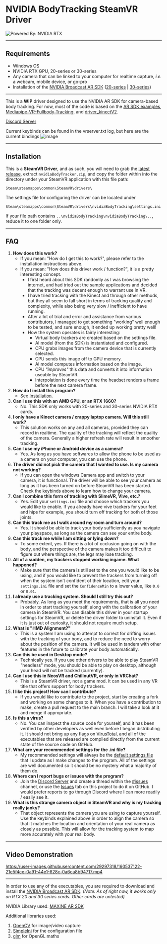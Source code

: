 # NVIDIA BodyTracking SteamVR Driver

![Powered By: NVIDIA RTX](https://user-images.githubusercontent.com/29297318/159997280-2131e876-42bd-4c8b-9472-7c88c6c7ba60.png)

----

## Requirements

* Windows OS
* NVIDIA RTX GPU, 20-series or 30-series
* Any camera that can be linked to your computer for realtime capture, *i.e.* a webcam, mobile device, or go-pro
* Installation of the [NVIDIA Broadcast AR SDK](https://www.nvidia.com/en-us/geforce/broadcasting/broadcast-sdk/resources/) ([20-series](https://international.download.nvidia.com/Windows/broadcast/sdk/v0.7.6/nvidia_ar_sdk_installer_turing.exe) | [30-series](https://international.download.nvidia.com/Windows/broadcast/sdk/0.7.6/nvidia_ar_sdk_installer_ampere.exe))

---

This is a **WIP** driver designed to use the NVIDIA AR SDK for camera-based body tracking.
For now, most of the code is based on the [AR SDK examples](https://github.com/NVIDIA/MAXINE-AR-SDK), [Mediapipe-VR-Fullbody-Tracking](https://github.com/ju1ce/Mediapipe-VR-Fullbody-Tracking), and [driver_kinectV2](https://github.com/SDraw/driver_kinectV2/blob/master/driver_kinectV2).

[Discord Server](https://discord.gg/XjkyuwRW6Z)


Current keybinds can be found in the vrserver.txt log, but here are the current bindings
![image](https://user-images.githubusercontent.com/29297318/160949112-6ada034d-ef79-4208-ae32-474c637a7785.png)

----

## Installation

This is a **SteamVR Driver**, and as such, you will need to grab the [latest release](https://github.com/Wunder-Wulfe/NVIDIA-BodyTracking/releases/latest), extract ``nvidiaBodyTracker.zip``, and copy the folder within into the directory under your SteamVR application with this file path: 

``Steam\steamapps\common\SteamVR\drivers\``


The settings file for configuring the driver can be located under 

``Steam\steamapps\common\SteamVR\drivers\nvidiaBodyTracking\settings.ini``

If your file path contains ``..\nvidiaBodyTracking\nvidiaBodyTracking\..``, reduce it to one folder only.

----

## FAQ

1. **How does this work?**
    * If you mean: "How do I get this to work?", please refer to the installation instructions above.
    * If you mean: "How does this driver work / function?", it is a pretty interesting concept.
        * I first heard about this SDK randomly as I was browsing the internet, and had tried out the sample applications and decided that the tracking was decent enough to warrant use in VR.
        * I have tried tracking with the Kinect and through other methods, but they all seem to fall short in terms of tracking quality and complexity, while also being very slow / inefficient to have running.
        * After a lot of trial and error and assistance from various contributors, I managed to get something "working" well enough to be tested, and sure enough, it ended up working pretty well!
        * How the system operates is fairly interesting:
            * Virtual body trackers are created based on the settings file.
            * AI model (from the SDK) is instantiated and configured.
            * CPU grabs images from the camera device that is currently selected.
            * CPU sends this image off to GPU memory.
            * AI model computes information based on the image.
            * CPU *"improves"* this data and converts it into information useable by SteamVR.
            * Interpolation is done every time the headset renders a frame before the next camera frame.
2. **How do I install this program?**
    * See [Installation](#installation).
3. **Can I use this with an AMD GPU, or an RTX 1660?**
    * No. This SDK only works with 20-series and 30-series NVIDIA RTX cards.
4. **I only have a Kinect camera / crappy laptop camera. Will this still work?**
    * This solution works on any and all cameras, provided they can record in realtime. The quality of the tracking will reflect the quality of the camera. Generally a higher refresh rate will result in smoother tracking.
5. **Can I use my iPhone or Android device as a camera?**
    * Yes. As long as you have softwares to allow the phone to be used as a camera on your computer, you can use the phone.
6. **The driver did not pick the camera that I wanted to use. Is my camera not working?**
    * If you can open the windows Camera app and switch to your camera, it is functional. The driver will be able to see your camera as long as it has been turned on before SteamVR has been started. Check the keybinds above to learn how to change your camera.
7. **Can I combine this form of tracking with SlimeVR, Vive, etc.?**
    * Yes. Edit your ``settings.ini`` file and choose which trackers you would like to enable. If you already have vive trackers for your feet and hips for example, you should turn off tracking for both of those joints.
8. **Can this track me as I walk around my room and turn around?**
    * Yes. It should be able to track your body sufficiently as you navigate your playspace, as long as the camera can see your entire body.
9. **Can this track me while I am sitting or lying down?**
    * To some extent, yes. If there is a lot of occlusion going on with the body, and the perspective of the camera makes it too difficult to figure out where things are, the legs may lose tracking.
10. **All of a sudden, my trackers stopped working ingame. What happened?**
    * Make sure that the camera is still set to the one you would like to be using, and if you would like to prevent the trackers from turning off when the system isn't confident of their location, edit your ``settings.ini`` file and set the ``ConfidenceMin`` to a lower value, like `0.0` or `0.01`.
11. **I already use a tracking system. Should I still try this out?**
    * Probably. As long as you meet the requirements, that is all you need in order to start tracking yourself, along with the calibration of your camera in SteamVR. You can disable this driver in your startup settings for SteamVR, or delete the driver folder to uninstall it. Even if it is just out of curiosity, it should not require much setup.
12. **What is "HMD Alignment?"**
    * This is a system I am using to attempt to correct for drifting issues with the tracking of your body, and to reduce the need to worry about the position of the camera. It will be used in tandem with other features in the future to calibrate your body automatically.
13. **Can this be used in Desktop mode?**
    * Technically yes. If you use other drivers to be able to play SteamVR "headless" mode, you should be able to play on desktop, although your head will not be tracked (currently).
14. **Can I use this in NeosVR and ChilloutVR, or only in VRChat?**
    * This is a SteamVR driver, not a game mod. It can be used in any VR title that offers support for body trackers.
15. **I like this project! How can I contribute?**
    * If you would like to contribute to the project, start by creating a fork and working on some changes to it. When you have a contribution to make, create a pull request to the main branch. I will take a look at it and merge if appropriate.
16. **Is this a virus?**
    * No. You can inspect the source code for yourself, and it has been verified by other developers as well even before I began distributing it. It should not bring up any flags on [VirusTotal](https://www.virustotal.com/gui/file/7027b3a6f529d57dad192fc274225daea5120793310425abc23ec2e847545a8a?nocache=1), and all of the executables that are released are compiled directly from the current state of the source code on GitHub.
17. **What are your recommended settings for the .ini file?**
    * My recommended settings will always be the [default settings file](https://github.com/Wunder-Wulfe/NVIDIA-BodyTracking/blob/main/settings.ini) that I update as I make changes to the program. All of the settings are well documented so it should be no mystery what a majority of them do.
18. **Where can I report bugs or issues with the program?**
    * Join the [Discord Server](https://discord.gg/XjkyuwRW6Z) and create a thread within the [#issues](https://discord.com/channels/956633023011520593/956910830627213402) channel, or use the [Issues](https://github.com/Wunder-Wulfe/NVIDIA-BodyTracking/issues) tab on this project to do it on GitHub. I would prefer reports to go through Discord where I can more readily / easily see it.
19. **What is this strange camera object in SteamVR and why is my tracking really janky?**
    * That object represents the camera you are using to capture yourself. Use the keybinds explained above in order to align the camera so that it matches the location and orientation of your real camera as closely as possible. This will allow for the tracking system to map more accurately with your real body.

----

## Video Demonstration

https://user-images.githubusercontent.com/29297318/160537122-21e5f4ce-0a91-44e1-828c-0a6ca8b94717.mp4

----

In order to use any of the executables, you are required to download and install the [NVIDIA Broadcast AR SDK](https://www.nvidia.com/en-us/geforce/broadcasting/broadcast-sdk/resources/).
*(Note: As of right now, it works only on RTX 20 and 30 series cards. Other cards are untested)*

NVIDIA Library used: [MAXINE AR SDK](https://github.com/NVIDIA/MAXINE-AR-SDK)

Additional libraries used:

1. [OpenCV](https://github.com/opencv/opencv) for image/video capture
2. [SimpleIni](https://github.com/brofield/simpleini) for the configuration file
3. [glm](https://github.com/g-truc/glm) for OpenGL maths
